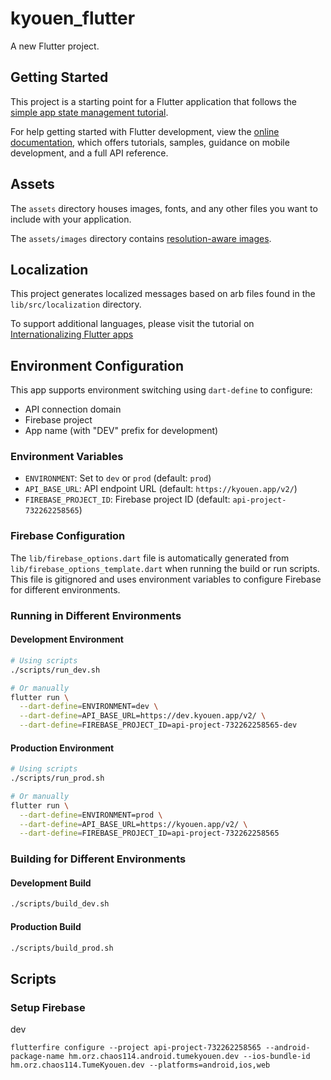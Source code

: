 # kyouen_flutter

A new Flutter project.

## Getting Started

This project is a starting point for a Flutter application that follows the
[simple app state management
tutorial](https://flutter.dev/docs/development/data-and-backend/state-mgmt/simple).

For help getting started with Flutter development, view the
[online documentation](https://flutter.dev/docs), which offers tutorials,
samples, guidance on mobile development, and a full API reference.

## Assets

The `assets` directory houses images, fonts, and any other files you want to
include with your application.

The `assets/images` directory contains [resolution-aware
images](https://flutter.dev/docs/development/ui/assets-and-images#resolution-aware).

## Localization

This project generates localized messages based on arb files found in
the `lib/src/localization` directory.

To support additional languages, please visit the tutorial on
[Internationalizing Flutter
apps](https://flutter.dev/docs/development/accessibility-and-localization/internationalization)

## Environment Configuration

This app supports environment switching using `dart-define` to configure:
- API connection domain
- Firebase project
- App name (with "DEV" prefix for development)

### Environment Variables

- `ENVIRONMENT`: Set to `dev` or `prod` (default: `prod`)
- `API_BASE_URL`: API endpoint URL (default: `https://kyouen.app/v2/`)
- `FIREBASE_PROJECT_ID`: Firebase project ID (default: `api-project-732262258565`)

### Firebase Configuration

The `lib/firebase_options.dart` file is automatically generated from `lib/firebase_options_template.dart` when running the build or run scripts. This file is gitignored and uses environment variables to configure Firebase for different environments.

### Running in Different Environments

#### Development Environment
```bash
# Using scripts
./scripts/run_dev.sh

# Or manually
flutter run \
  --dart-define=ENVIRONMENT=dev \
  --dart-define=API_BASE_URL=https://dev.kyouen.app/v2/ \
  --dart-define=FIREBASE_PROJECT_ID=api-project-732262258565-dev
```

#### Production Environment
```bash
# Using scripts  
./scripts/run_prod.sh

# Or manually
flutter run \
  --dart-define=ENVIRONMENT=prod \
  --dart-define=API_BASE_URL=https://kyouen.app/v2/ \
  --dart-define=FIREBASE_PROJECT_ID=api-project-732262258565
```

### Building for Different Environments

#### Development Build
```bash
./scripts/build_dev.sh
```

#### Production Build
```bash
./scripts/build_prod.sh
```

## Scripts

### Setup Firebase
dev

```
flutterfire configure --project api-project-732262258565 --android-package-name hm.orz.chaos114.android.tumekyouen.dev --ios-bundle-id hm.orz.chaos114.TumeKyouen.dev --platforms=android,ios,web
```
